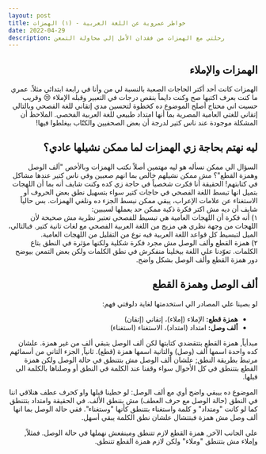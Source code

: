 ```yaml
---
layout: post
title: خواطر عمروية عن اللغة العربية - (١) الهمزات
date: 2022-04-29
description: رحلتي مع الهمزات من فقدان الأمل إلي محاولة التمعن
---
```


<h2 align="right" dir="rtl">الهمزات والإملاء</h2>
<div align="right" dir="rtl">
الهمزات كانت أحد أكتر الحاجات الصعبة بالنسبة لي من وأنا في رابعة ابتدائي مثلاً. عمري ما  كنت بعرف اكتبها صح وكنت دايماً بنقص درجات في التعبير وقبله الإملاء 😢
 وقريب حسيت اني محتاج أصلح الموضوع ده كخطوة لتحسين مدي إتقاني للغة الفصحي وبالتالي إتقاني للغتي العامية المصرية بما أنها امتداد طبيعي للغة العربية الفحصي.
الملاحظ أن المشكلة موجودة عند ناس كتير لدرجة أن بعض الصحفيين والكتّاب بيغلطوا فيها!
</div>

<h2 align="right" dir="rtl">ليه نهتم بحاجة زي الهمزات لما ممكن نشيلها عادي؟</h2>
<div align="right" dir="rtl">
السؤال الي ممكن نسأله هو ليه مهتمين أصلاً نكتب الهمزات وبالأخص "ألف الوصل وهمزة القطع"؟ مش ممكن 
نشيلهم خالص بما انهم صعبين وفي ناس كتير عندها مشاكل في كتابتهم!
الحقيقة أنا فكرت شخصياً في حاجة زي كده وكنت شايف أنه بما أن اللهجات بتميل انها تبسط اللغة الفصحي في حاجات كتير سواء بتسهيل نطق بعض الحروف أو الاستغناء عن علامات الإعراب،  يبقي ممكن نبسط الجزء ده ونلغي الهمزات.
بس حالياً شايف أن ديه مش اكتر فكرة ذكية ممكن حد يعملها لسببين:
<div>
<div align="right" dir="rtl">
١) أنه فكرة أن اللهجات العامية هي تبسيط للفصحي تعتبر نظرية مش صحيحة لأن اللهجات من وجهة نظري هي مزيج من اللغة العربية الفصحي مع لغات تانية كتير. فبالتالي، الميل لتبسيط كل قواعد اللغة العربية فيه نوع من التقليل من اللهجات العامية.
</div>
<div align="right" dir="rtl">
٢) همزة القطع وألف الوصل مش مجرد فكرة شكلية ولكنها مؤثرة في النطق بتاع الكلمات. تعوّدنا علي اللغة بيخلينا منفكرش في نطق الكلمات ولكن بعض التمعن بيوضح دور همزة القطع وألف الوصل بشكل واضح.
</div>

<h2 align="right" dir="rtl">ألف الوصل وهمزة القطع</h2>
<div align="right" dir="rtl">
لو بصينا علي المصادر الي استخدمتها لغاية دلوقتي فهم:
</div>
<div align="right" dir="rtl">
<ul>
    <li><strong>همزة قطع:</strong> الإملاء (إملاء)، إتقاني (إتقان)</li>
    <li><strong>ألف وصل:</strong> امتداد (امتداد)، الاستغناء (استغناء)</li>
</ul>
مبدأياً, همزة القطع بتتقضدي كتابتها لكن ألف الوصل بتبقي ألف من غير همزة.
علشان كده واحدة اسمها ألف (وصل) والتانية اسمها همزة (قطع).
ثانياً, الجزء التاني من أسمائهم مرتبط بطريقة النطق; علشان ألف الوصل مش بتتنطق في حالة الوصل ولكن همزة القطع بتتنطق في كل الأحوال سواء وقفنا عند الكلمة في النطق أو وصلناها بالكلمة الي قبلها.

الموضوع ده بيبقي واضح أوي مع ألف الوصل: لو حطينا قبلها واو كحرف عطف هنلاقي اننا في النطق (حالة الوصل مع حرف العطف) مش بننطق الألف. في الحقيقة وامتداد بتتنطق كما لو كانت "ومتداد" و كلمة واستغناء بتتنطق كأنها "وستغناء". ففي حالة الوصل بما انها ألف وصل مش همزة فبتتشال علشان نطق الكلمة يبقي أسهل. 

علي الجانب الآخر, همزة القطع لازم تتنطق ومينفعش نهملها في حالة الوصل. فمثلاً, وإملاء مش بتتنطق "وملاء" ولكن لازم همزة القطع تتنطق.

</div>

